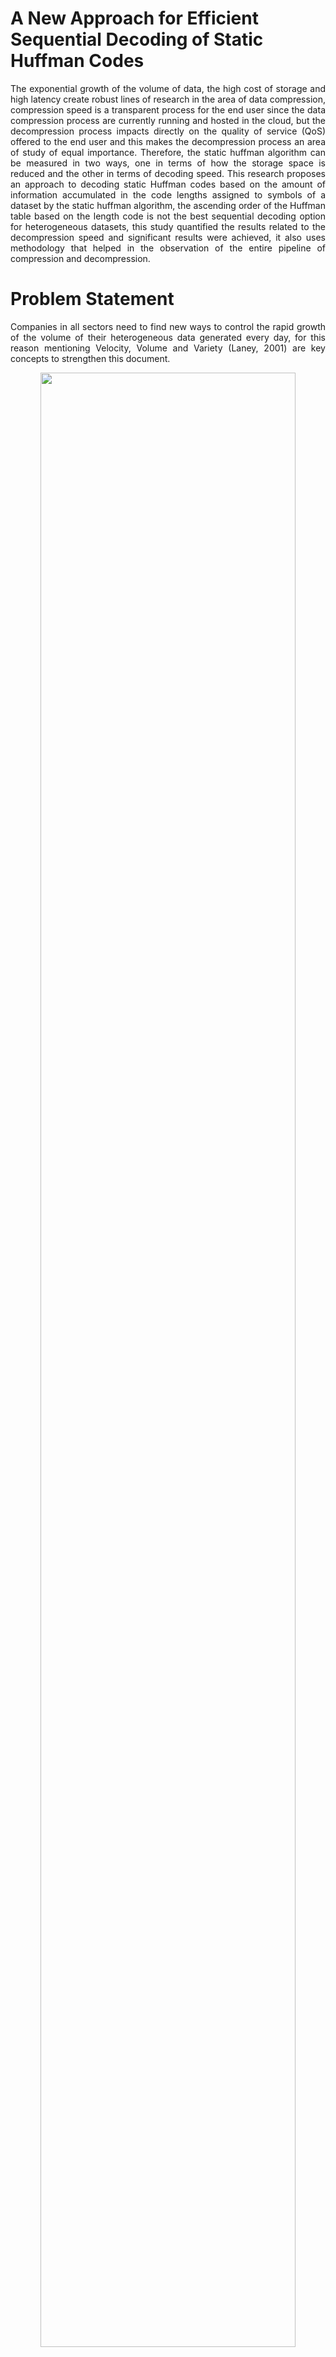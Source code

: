 # A New Approach for Efficient Sequential Decoding of Static Huffman Codes

<p align="justify">   
The exponential growth of the volume of data, the high cost of storage and high latency create robust lines of research in the area of data compression, compression speed is a transparent process for the end user since the data compression process are currently running and hosted in the cloud, but the decompression process impacts directly on the quality of service (QoS) offered to the end user and this makes the decompression process an area of study of equal importance. Therefore, the static huffman algorithm can be measured in two ways, one in terms of how the storage space is reduced and the other in terms of decoding speed. This research proposes an approach to decoding static Huffman codes based on the amount of information accumulated in the code lengths assigned to symbols of a dataset by the static huffman algorithm, the ascending order of the Huffman table based on the length code is not the best sequential decoding option for heterogeneous datasets, this study quantified the results related to the decompression speed and significant results were achieved, it also uses methodology that helped in the observation of the entire pipeline of compression and decompression.
</p>


# Problem Statement

<p align="justify">  
Companies in all sectors need to find new ways to control the rapid growth of the volume of their heterogeneous data generated every day, for this reason mentioning Velocity, Volume and Variety (Laney, 2001) are key concepts to strengthen this document.
</p>

<p align="center">
  <img width="90%" src="https://wittline.github.io/Huffman-decoding/images/3vs.png" />
</p>

## Velocity
<p align="justify"> 
data must be stored, extracted, transmitted and converted into information quickly before it loses its value. Studies on compression and decompression algorithms could directly impact the speed of how this data is transmitted in real time and could also improve latency in distributed systems.
</p>

## Volume
<p align="justify"> 
Currently, the main providers of cloud services such as Amazon Web Services (AWS), Microsoft Azure, Google Cloud and IBM OpenWhisk (Expósito and Zeiner, 2018), are responsible for storing all types of files in their Data Centers, generating an immense amount of daily information (which in some cases reaches petabytes), which has a high cost associated with the storage and maintenance of data.
</p>

## Variety
<p align="justify"> 
The data is highly heterogeneous, this implies that it can be generated by spacecraft, radio telescopes, telescopes, medical images, social networks, sensors, banking transactions, flight data, smartphones, cameras, GPS and DNA sequences, among others. It can be structured and unstructured data, but in the end it is stored on a server as a string of bits, therefore, focusing on designing, observing and improving a scheme in the decoding of static huffman codes process that is optimal and supports any type of data is essential.
</p>


# Proposed methodology

<p align="center">
  <img width="90%" src="https://wittline.github.io/Huffman-decoding/images/meto.png" />
</p>


<p align="justify"> 
As this research is based on the study of the decoding of static Huffman codes and measuring its performance in a sequential environment, it is necessary to get directly involved with the coding using the Huffman algorithm, for this reason, it is necessary to generate the huffman codes using different datasets. Huffman is not dedicated to compress text only, because Huffman always expects a sensitive and transformed dataset for reach a good rate compression, in a business environment the compression pipeline use contextual tranformations in previous stages before applying a statistical compression, these transformations aim to lower the entropy of the entire dataset and make it sensitive to reach best rate compressions. The proposed methodology turns out to be adequate to choose the best decoding algortihm, the phases were explained above.
</p>

## Contextual transformations
<p align="justify"> 
Modern compression tools and techniques are not based solely on the use of a compression algorithm, actually the use of this is part of the final stage of an entire compression pipeline, but before reaching the last one, there is a stage called contextual transformations that are responsible for reorganizing the symbols of the data set so that they are more sensitive to statistical compression methods such as Huffman, in other words they are artificial generators of redundancy, two of the main algorithms that will be explained in this research are the BWT and the MTF.
</p>

<p align="center">
  <img src="https://wittline.github.io/Huffman-decoding/images/ct.png" />
</p>

<p align="justify"> 
It should be noted that the Huffman algorithm is widely used in many known compression tools or codecs, the image below shows the compression pipelines of some of these tools and we can see that the huffman coding is very common in much of them
</p>

<p align="center">
  <img src="https://wittline.github.io/Huffman-decoding/images/codecs.png" />
</p>

<p align="justify">
On the other hand, it is relevant to mention that Hadoop is one of the most famous tools to control and manage large amounts of data and is composed of the most robust codecs for compressing its formats, The blocks in bzip2 can be independently decompressed, bzip2 files can be decompressed in parallel, making it a good format for use in big data solutions with distribuited computing frameworks like Hadoop, Apache Spark, and Hive
</p>

<p align="center">
  <img width="90%" src="https://wittline.github.io/Huffman-decoding/images/hadoop_codecs.png" />
</p>

## Static Huffman coding

<p align="justify">
One of the algorithms most used by different current data compression tools and which is part of the final stage of the entire compression pipeline is the Huffman algorithm, due to its nature of optimizing the construction of variable length codes, or In other words, the average length of the generated codes is very close to the minimum expected according to entropy formula, this algorithm was created by David Huffman in 1952 and since its creation to the present it has been a topic of relevant and very important research in the area of data compression, the algorithm achieves its best performance when the probabilities of the symbols are negative powers of 2, the steps taken by the algorithm to generate variable length codes are described below , we will use the next dataset.
</p>

<p align="center">
  <strong>
ABCDBEFBAABCDBEABCDBEFBA
    </strong>
</p>

<p align="justify"> 
The frequency of occurrence of each symbol is calculated and ordered in a leaf node type data structure, which later will form part of a binary tree.
</p>

<p align="center">
  <img width="90%" src="https://wittline.github.io/Huffman-decoding/images/hf1.png" />
</p>

<p align="justify"> 
The two leaf nodes with the smallest probabilities are taken and a parent node is created that has the sum of the probabilities of each selected leaf node
</p>

<p align="center">
  <img width="90%" src="https://wittline.github.io/Huffman-decoding/images/hf2.png" />
</p>

<p align="justify"> 
The same process is followed always taking into account the following smallest probabilities of leaf nodes, parent nodes or leaf nodes and parents.
</p>

<p align="center">
  <img width="90%" src="https://wittline.github.io/Huffman-decoding/images/hf3.png" />
</p>

<p align="justify"> 
The end result is a binary tree where the leaves of the tree have the original probability of each symbol, the code for each symbol is generated by traversing the tree from the root node to each leaf.
</p>

<p align="center">
  <img width="90%" src="https://wittline.github.io/Huffman-decoding/images/hf4.png" />
</p>

<p align="justify"> 
Taking into account that there are 6 different symbols contained in the original data set, the best way to represent each symbol is with 3 bits, since 6 is in 2^3, therefore, the original data set has 72 bits , the Huffman algorithm achieves a compressed string with a length of 59 bits
</p>

<p align="center">
  <img src="https://wittline.github.io/Huffman-decoding/images/thf.png" />
</p>


## Huffman decoding

<p align="justify"> 
The Huffman code decoding process seems to be somewhat trivial, but it is not, until today studies with different points of view and approaches continue to be thrown to try to improve response times in the decoding process, due to that the decompression time of the data directly impacts the user experience and the compression time will always be transparent for the user, the importance is very clear. The classical sequential decoding techniques are also used internally in the techniques based on parallelism or techniques that make better use of hardware resources, therefore, an advance in sequential decoding also involves an advance in the parallel decoding of Huffman codes, below , the basic sequential decompression techniques that are commonly used in the modern data compression and decompression pipeline will be explained
</p>

### Standard Decoding of Variable Length Codes

<p align="justify">
This technique is based on the use of a Lookup-Table to find the pattern that matches some code in the Huffman table, the technique manages to decode the pattern of compressed bits, but it is slow, and the number of attempts for each symbol is expressed by the first equation, where F means attempts per symbol or number of failures, which means that the algorithm fails to decode each symbol L - 1 times, where L represents the length of the code for the symbol, the global number of failures for decoding all the symbols in the original data set is expressed by the second equation, where Fr is the frequency of each different symbol
</p>

<p align="center">
  <img src="https://wittline.github.io/Huffman-decoding/images/1d.PNG" />
</p>

<p align="justify">
For the previous data set, decoding the 24 symbols of the compressed bitstream pattern has a cost of 35 attempts, although the symbols involved in the second equation are the different symbols that appear in the Huffman table, in this case they are 6 different symbols, the objective of measuring the failure is to find a relationship that leads us to reduce it to try to improve the overall response time of the algorithm.
</p>

<p align="center">
  <strong>
    ABCDBEFBA.....
   </strong>
</p>

<p align="center">
  <strong>
    1000110010000111110010
   </strong>
</p>

<p align="center">
  <strong>
    10(A)00(B)110(C)010(D)00(B)011(E)111(F)00(B)10(A)</br>              
   </strong>
</p>

```python
  class lookup_decoding:

    def __init__(self, cf, ht):
        self.cf = cf
        self.ht = ht

    def decode(self):
        o_file = []
        c_size = len(self.cf)        
        buffer = []

        for i in range(0, c_size):            
            buffer.append(self.cf[i])
            possible_code = ''.join(buffer)
            if possible_code in self.ht.keys():
                o_file.append(self.ht[possible_code])
                buffer.clear()                
                
        return o_file
```



### Decoding based on Code Length
<p align="justify">
Another approach to sequential decoding is to take into account the lengths of the code as a fixed general reference pattern that helps us reduce the number of attempts, the huffman table was modified with the lengths of each code and is shown below
</p>

<p align="center">
  <img src="https://wittline.github.io/Huffman-decoding/images/thflc.png" />
</p>

<p align="justify">
The central idea of this approach is to make cuts on the compressed bit string of size m, where m is an element that belongs to the set Lm, and Lm is the set of all the lengths found, for the previous case the set Lm is { 2, 3}, and its cardinality is 2, we will call the cardinality | Lm |, therefore, in the worst case, decoding each symbol involves trying | Lm | - 1 times, in order to achieve the best performance of this technique, the code lengths must be ordered from smallest to largest, because shorter length codes have a higher probability of occurrence, ascending order will definitely reduce the number of attempts response time in decompression.
</p>

<p align="center">
  <strong>
    ABCDBEFBA.....
   </strong>
</p>

<p align="center">
  <strong>
    1000110010000111110010
   </strong>
</p>

<p align="center">
  <strong>
    10(A)00(B)110(C)010(D)00(B)011(E)111(F)00(B)10(A)</br>              
   </strong>
</p>

<p align="center">
  <img src="https://wittline.github.io/Huffman-decoding/images/cut_length-png.PNG" />
</p>



```python
class length_code_decoding:

    def __init__(self, cf, ht, lc):
        self.cf = cf
        self.ht = ht
        self.lc = lc

    def decode(self):
        o_file = []
        c_size = len(self.cf)     

        index = 0
        while index < c_size:
            for sz in self.lc:
                possible_code = self.cf[index: index + sz]
                if possible_code in self.ht.keys():
                    o_file.append(int(self.ht[possible_code])) 
                    index = index + sz
                    break
                
        return o_file
```

### Decoding based on Huffman Tree Reconstruction
<p align="justify">
This decompression technique is not recommended, because the tree traversal is bit by bit, the number of instructions that are executed end up giving the same results of the first approach, in addition to this, the construction of the tree from the table Huffman creates another unnecessary cost by affecting decompression times.
</p>

### Decoding with Markov Chains

<p align="justify">
The different lengths of the generated codes can be seen as a sequence of events that follow a stochastic process, there are always different lengths of codes, which can represent the states, each length is associated with a probability, and there is memory loss, the reading a future code length only depends on the previous reading. Due to these very clear properties, decompression based on a Markov chain does not sound out of place, and it is a lossless decompression approach, however, using a Markov chain demands storage to store the transitions matrix  and this puts the compression rate achieved at risk.
</p>

```python

class MarkovChain(object):

    def __init__(self, transition_matrix, states):
        self.transition_matrix = np.atleast_2d(transition_matrix)
        self.states = states
        self.index_dict = {self.states[index]: index for index in 
                           range(len(self.states))}
                           
        self.state_dict = {index: self.states[index] for index in
                           range(len(self.states))}

    def fix_p(self, p):
        if p.sum() != 1.0:
            p = p*(1./p.sum())
        return p                           
 
    def next_state(self, current_state):
        return np.random.choice(
         self.states, 
         p=self.fix_p(self.transition_matrix[self.index_dict[current_state], :])
        )

 
    def generate_states(self, current_state, no=10):       
        future_states = []
        for i in range(no):
            next_state = self.next_state(current_state)
            future_states.append(next_state)
            current_state = next_state
        return future_states  
  
class MKC_decoding:

    def __init__(self, cf, ht, lc, mtx):
        self.cf = cf
        self.ht = ht
        self.lc = lc
        self.mtx = mtx

    def decode(self):
        o_file = []
        f_list = []
        s_list = []
        c_size = len(self.cf)

        predict_length = MarkovChain(transition_matrix=self.mtx , states=self.lc)

        next_state_length = 0
        for sz in self.lc:
            possible_code = self.cf[0: sz]
            if possible_code in self.ht.keys():
                o_file.append(self.ht[possible_code])
                next_state_length= sz                
                break

        index = next_state_length
        while index < c_size:
                next_state_length = predict_length.next_state(current_state=next_state_length)
                possible_code = self.cf[index: index + next_state_length]
                if possible_code in self.ht.keys():
                        o_file.append(self.ht[possible_code])
                        index += next_state_length               
        
        return o_file
```

# Results

## Choosed datasets

<p align="justify">
Based on the proposed methodology, we will use the following datasets to be able to see the behavior in compression and then in decompression of each dataset.
</p>

<p align="center">
  <img src="https://wittline.github.io/Huffman-decoding/images/datasets.png" />
</p>

## Visualization of the symbols distribution

<p align="justify">
The Graphs with the distribution of symbols of each file are shown below. In most cases and because the content of some files is in natural language, Benford's law can be observed, there is a large amount of information accumulated in bytes that begin with the number 1, it can also be observed that there is a large amount of information accumulated in three-digit bytes, for .fasta files it can be observed the presence of a very short alphabet and special symbols that are related to the structure file standard, the last table in this section shows a numerical summary of the entropy analysis of each file, the necessary bytes and gain columns are related to the following formulas consecutively
</p>

<p align="center">
  <img src="https://wittline.github.io/Huffman-decoding/images/2d.png" />
</p>

<p align="center">
  <img src="https://wittline.github.io/Huffman-decoding/images/distributions1.png" />
</p>

<p align="center">
  <img src="https://wittline.github.io/Huffman-decoding/images/distributions2.png" />
</p>

<p align="center">
  <img src="https://wittline.github.io/Huffman-decoding/images/tgain.png" />
</p>


## Contextual transformations
<p align="justify">
In this phase, what is intended is to transform the symbols of the data sets to a new set of symbols with lower entropy, the decline of this gives us a signal of the gain in storage and possibly a lower compression rate, consequently a process faster decompression, as already mentioned above we will first use the BWT algorithm and its output will be the input of the MTF algorithm, the final output of the last one mentioned will be used to measure the entropy in each file and in this way demonstrate the benefit of a transformation contextual, the table shows the new entropies for each data set, it can be observed that the entropy value slightly decreases and the gain value rises, there is an additional column called "BWT (Window Size)" this column indicates the size of the piece in bytes that the BWT algorithm handled, the Graph shows the new gain in orange and in almost all cases using BWT favors compression,  At the last graph we can now select the files that BWT and MTF will use and those that will not.
</p>

<p align="center">
  <img src="https://wittline.github.io/Huffman-decoding/images/tgain2.png" />
</p>

<p align="center">
  <img src="https://wittline.github.io/Huffman-decoding/images/gain.png" />
</p>


<p align="justify">
The files that will use the BWT and MTF in the compression pipeline are book1-en, book2-es, tweets_en, tweets_es, Homo sapiens chromosome Y and Information in the holographic universe, because they are the ones that present a significant gain.
</p>

## Data compression with static Huffman
<p align="justify">
Once the decision of which datasets will go through a contextual transformation has been made, the statistical compression is carried out with the static Huffman algorithm, the table shows the compression factors achieved, a high compression rate is better, you can also Note that the compression percentage achieved is close to the gain calculation of the previous tables, this section concentrates more on the observation of the generated Huffman code lengths, therefore we also show the result of these lengths with the amount of Huffman codes. that length and the amount of bytes that the length has accumulated, it will not be necessary to show the code generated by each symbol and its associated frequency, we are assuming that Huffman optimized the variable code length as much as possible based on the entropy calculation of the data set.
</p>

<p align="center">
  <img src="https://wittline.github.io/Huffman-decoding/images/rates.png" />
</p>

<p align="center">
  <img src="https://wittline.github.io/Huffman-decoding/images/booken_book_es.png" />
</p>
<p align="center">
Summary tables of generated code lengths for the book1-en.txt and book2-es.txt data sets from left to right
</p>

<p align="center">
  <img src="https://wittline.github.io/Huffman-decoding/images/corto_short.png" />
</p>
<p align="center">
Summary tables of generated code lengths for the texto-corto.txt and short-text.txt data sets from left to right
</p>

<p align="center">
  <img src="https://wittline.github.io/Huffman-decoding/images/x_y.png" />
</p>
<p align="center">
Summary tables of generated code lengths for the Homo sapiens chromosome X.fasta and Homo sapiens chromosome Y.fasta data sets from left to right
</p>

<p align="center">
  <img src="https://wittline.github.io/Huffman-decoding/images/sars_holo.png" />
</p>
<p align="center">
Summary tables of generated code lengths for the SARS-CoV-2.fasta e Información and el universo holográfico.txt data sets from left to right
</p>

<p align="center">
  <img src="https://wittline.github.io/Huffman-decoding/images/tweetsen_tweetses.png" />
</p>
<p align="center">
Summary tables of generated code lengths for the tweets_en.json and tweets_es.json data sets from left to right
</p>

<p align="justify">
It can be seen in the previous tables that the code lengths are sorted in ascending order, this in order to improve the decoding process using chunks of the compressed chain of the shortest possible length and speed up response times due to the fact that the symbols encoded with a shorter code length are more likely to occur.
</p>

## Visualization of the code lengths distribution by symbols
<p align="justify">
Below, the distribution of the code lengths per symbol for each dataset is shown, there are common features that are independent of the probability distribution of the symbols, we can see that for datasets that have information in natural language, most of the information is concentrated in symbols or bytes of length 3, another relevant feature that is common in uniform and non-uniform distributions is the presence of Benford's law, there are more symbols that begin with the number 1, the objective of this phase is to visualize that Symbol groups contain more information and what length of code is associated with them.
</p>

<p align="center">
  <img src="https://wittline.github.io/Huffman-decoding/images/gl_booken_book_es.png" />
</p>
<p align="center">
Distribution of code lengths by symbols for the book1-en.txt and book2-en.txt datasets
</p>

<p align="center">
  <img src="https://wittline.github.io/Huffman-decoding/images/gl_tweeten_tweetes.png" />
</p>
<p align="center">
Distribution of code lengths by symbols for the tweets_en.json and tweets_es.json datasets
</p>

<p align="center">
  <img src="https://wittline.github.io/Huffman-decoding/images/gl_x_y.png" />
</p>
<p align="center">
Distribution of code lengths by symbols for the Homo sapiens chromosome X.fasta and Homo sapiens chromosome Y.fasta datasets
</p>

<p align="center">
  <img src="https://wittline.github.io/Huffman-decoding/images/gl_sars_holo.png" />
</p>
<p align="center">
Distribution of code lengths by symbols for the SARS-CoV-2.fasta and Información en el universo holográfico.txt datasets
</p>

<p align="center">
  <img src="https://wittline.github.io/Huffman-decoding/images/gl_corto_short.png" />
</p>
<p align="center">
Distribution of code lengths by symbols for the texto-corto.txt and short-text.txt datasets
</p>

## Huffman Decoding and visualization
<p align="justify">
Due to the observations in the previous section, it is notable that there are lengths of codes that are not the shortest that contain more compressed information, it is for this reason that a new approach is proposed to order the huffman table based on the amount of compressed information descending and not ascending by code lengths, the final results are discussed later. The decompression behavior will only be shown for some relevant datasets where the improvement is meaningful.
</p>
<strong>book1-en.txt</strong>
<p align="center">
  <img src="https://wittline.github.io/Huffman-decoding/images/res_boonen1.png" />
</p>
<p align="center">
Failure behavior during decoding using a lookup table
</p>

<p align="center">
  <img src="https://wittline.github.io/Huffman-decoding/images/res_boonen2.png" />
</p>
<p align="center">
Failure behavior during decoding without sorted
</p>

<p align="center">
  <img src="https://wittline.github.io/Huffman-decoding/images/res_boonen3.png" />
</p>
<p align="center">
Failure behavior during decoding sorted by lenght codes
</p>

<p align="center">
  <img src="https://wittline.github.io/Huffman-decoding/images/res_boonen4.png" />
</p>
<p align="center">
Failure behavior during decoding sorted by compressed bytes
</p>

<p align="center">
  <img src="https://wittline.github.io/Huffman-decoding/images/res_boonen5.png" />
</p>
<p align="center">
Failure distribution and probability density
</p>

<p align="center">
  <img src="https://wittline.github.io/Huffman-decoding/images/res_boonen6.png" />
</p>
<p align="center">
Failure distribution and probability density
</p>


<strong>Información en el universo holográfico.txt</strong>
<p align="center">
  <img src="https://wittline.github.io/Huffman-decoding/images/res_holo1.png" />
</p>
<p align="center">
Failure behavior during decoding using a lookup table
</p>

<p align="center">
  <img src="https://wittline.github.io/Huffman-decoding/images/res_holo2.png" />
</p>
<p align="center">
Failure behavior during decoding without sorted
</p>

<p align="center">
  <img src="https://wittline.github.io/Huffman-decoding/images/res_holo3.png" />
</p>
<p align="center">
Failure behavior during decoding sorted by lenght codes
</p>

<p align="center">
  <img src="https://wittline.github.io/Huffman-decoding/images/res_holo4.png" />
</p>
<p align="center">
Failure behavior during decoding sorted by compressed bytes
</p>

<p align="center">
  <img src="https://wittline.github.io/Huffman-decoding/images/res_holo5.png" />
</p>
<p align="center">
Failure distribution and probability density
</p>

<p align="center">
  <img src="https://wittline.github.io/Huffman-decoding/images/res_holo6.png" />
</p>
<p align="center">
Failure distribution and probability density
</p>


<strong>short-text.txt</strong>
<p align="center">
  <img src="https://wittline.github.io/Huffman-decoding/images/res_short1.png" />
</p>
<p align="center">
Failure behavior during decoding using a lookup table
</p>

<p align="center">
  <img src="https://wittline.github.io/Huffman-decoding/images/res_short2.png" />
</p>
<p align="center">
Failure behavior during decoding without sorted
</p>

<p align="center">
  <img src="https://wittline.github.io/Huffman-decoding/images/res_short3.png" />
</p>
<p align="center">
Failure behavior during decoding sorted by lenght codes
</p>

<p align="center">
  <img src="https://wittline.github.io/Huffman-decoding/images/res_short4.png" />
</p>
<p align="center">
Failure behavior during decoding sorted by compressed bytes
</p>

<p align="center">
  <img src="https://wittline.github.io/Huffman-decoding/images/res_short5.png" />
</p>
<p align="center">
Failure distribution and probability density
</p>

<p align="center">
  <img src="https://wittline.github.io/Huffman-decoding/images/res_short6.png" />
</p>
<p align="center">
Failure distribution and probability density
</p>


# Conclusions
<p align="justify">
In almost all cases it can be seen that sorting the huffman table by the code lengths containing the most compressed bytes is a better sequential decoding option based on code lengths. The following graphs show the results for each group of files with similar sizes, the decision to separate the graphs into different groups was to keep the Y axis in the same bounds, the decoding technique based on Markov chains was removed since it presents the worst times of decoding in all cases. 
</p>

<p align="center">
  <img src="https://wittline.github.io/Huffman-decoding/images/result1.png" />
</p>

<p align="center">
  <img src="https://wittline.github.io/Huffman-decoding/images/result2.png" />
</p>


<p align="center">
  <img src="https://wittline.github.io/Huffman-decoding/images/result3.png" />
</p>

<p align="center">
  <img src="https://wittline.github.io/Huffman-decoding/images/result4.png" />
</p>


# Code
You can see the code of the whole project here: <a href="https://wittline.github.io/Huffman-decoding/Huffman_decoding_exp.html" target="_blank">Code</a>

# Contributing and Feedback
Any ideas or feedback about this repository?. Help me to improve it.

# Authors
- Created by <a href="https://www.linkedin.com/in/ramsescoraspe"><strong>Ramses Alexander Coraspe Valdez</strong></a>
- Created on 2020

# References
Below we mention some studies performed based on the decompression of huffman codes:

1. [Balancing decoding speed and memory usage for Huffman codes using quaternary tree (Habib y Rahman, 2017)](https://applied-informatics-j.springeropen.com/articles/10.1186/s40535-016-0032-z)	 
2. [Data-Parallel Finite-State Machines (Mytkowicz, Musuvathi y Schulte, 2014)](https://www.microsoft.com/en-us/research/wp-content/uploads/2016/02/asplos302-mytkowicz.pdf)	
3. [Massively Parallel Huffman Decoding on GPUs (Weißenberger y Schmidt, 2018)](https://dl.acm.org/citation.cfm?id=3225076)
4. [P-Codec: Parallel Compressed File Decompression Algorithm for Hadoop (Hanafi, I., & Abdel-raouf, A. (2016))](https://www.semanticscholar.org/paper/P-Codec%3A-Parallel-Compressed-File-Decompression-for-Hanafi-Abdel-raouf/ac3b1d2fe08d9222907a6d17e80aa2a1dd4d3604)
